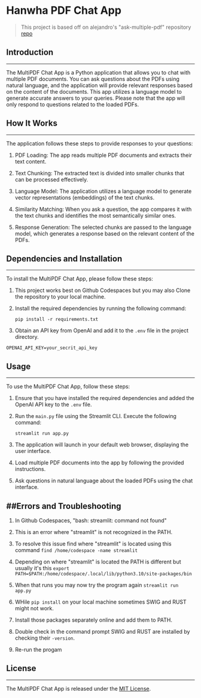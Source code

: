 # Hanwha PDF Chat App

>This project is based off on alejandro's "ask-multiple-pdf" repository [repo](https://github.com/alejandro-ao/ask-multiple-pdfs)

## Introduction
------------
The MultiPDF Chat App is a Python application that allows you to chat with multiple PDF documents. You can ask questions about the PDFs using natural language, and the application will provide relevant responses based on the content of the documents. This app utilizes a language model to generate accurate answers to your queries. Please note that the app will only respond to questions related to the loaded PDFs.

## How It Works
------------

The application follows these steps to provide responses to your questions:

1. PDF Loading: The app reads multiple PDF documents and extracts their text content.

2. Text Chunking: The extracted text is divided into smaller chunks that can be processed effectively.

3. Language Model: The application utilizes a language model to generate vector representations (embeddings) of the text chunks.

4. Similarity Matching: When you ask a question, the app compares it with the text chunks and identifies the most semantically similar ones.

5. Response Generation: The selected chunks are passed to the language model, which generates a response based on the relevant content of the PDFs.

## Dependencies and Installation
----------------------------
To install the MultiPDF Chat App, please follow these steps:

1. This project works best on Github Codespaces but you may also Clone the repository to your local machine.

2. Install the required dependencies by running the following command:
   ```
   pip install -r requirements.txt
   ```

3. Obtain an API key from OpenAI and add it to the `.env` file in the project directory.
```commandline
OPENAI_API_KEY=your_secrit_api_key
```

## Usage
-----
To use the MultiPDF Chat App, follow these steps:

1. Ensure that you have installed the required dependencies and added the OpenAI API key to the `.env` file.

2. Run the `main.py` file using the Streamlit CLI. Execute the following command:
   ```
   streamlit run app.py
   ```

3. The application will launch in your default web browser, displaying the user interface.

4. Load multiple PDF documents into the app by following the provided instructions.

5. Ask questions in natural language about the loaded PDFs using the chat interface.


##Errors and Troubleshooting
-------
1. In Github Codespaces, "bash: streamlit: command not found"
2. This is an error where "streamlit" is not recognized in the PATH.
3. To resolve this issue find where "streamlit" is located using this command ```find /home/codespace -name streamlit   ```
4. Depending on where "streamlit" is located the PATH is different but usually it's this ```export PATH=$PATH:/home/codespace/.local/lib/python3.10/site-packages/bin```
5. When that runs you may now try the program again ```streamlit run app.py```

1. WHile `pip install` on your local machine sometimes SWIG and RUST might not work.
2. Install those packages separately online and add them to PATH.
3. Double check in the command prompt SWIG and RUST are installed by checking their `-version`.
4. Re-run the progam
## License
-------
The MultiPDF Chat App is released under the [MIT License](https://opensource.org/licenses/MIT).
